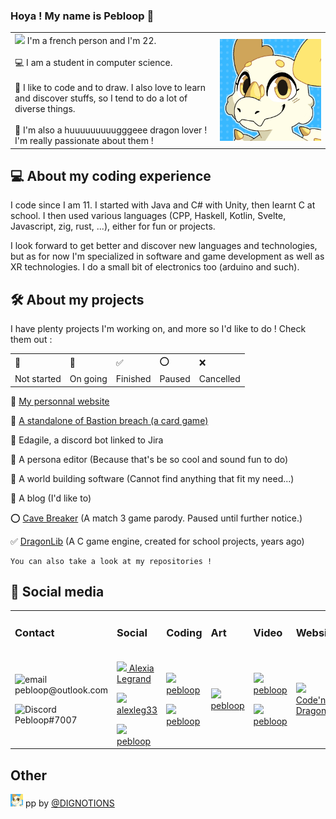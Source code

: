### Hoya ! My name is Pebloop 👋

<table>
    <tr>
        <td valign="center" width=65%>
            <img src="https://www.emoji.co.uk/files/google-emojis/flags-android/8235-flag-of-france.png" width=20px/> I'm a french person and I'm 22.
            <br/><br/>
            💻 I am a student in computer science.
            <br/><br/>
            🎨 I like to code and to draw. I also love to learn and discover stuffs, so I tend to do a lot of diverse things.
            <br/><br/>
            🐉 I'm also a huuuuuuuuugggeee dragon lover ! I'm really passionate about them !
        </td>
        <td valign="center"><img align='right' src="pp.gif" title="pp by @DIGNOTIONS on twitter"></td>
    </tr>
</table>

## 💻 About my coding experience

I code since I am 11. I started with Java and C# with Unity, then learnt C at school. I then used various languages (CPP, Haskell, Kotlin, Svelte, Javascript, zig, rust, ...), either for fun or projects.

I look forward to get better and discover new languages and technologies, but as for now I'm specialized in software and game development as well as XR technologies. I do a small bit of electronics too (arduino and such).

## 🛠️ About my projects

I have plenty projects I'm working on, and more so I'd like to do ! Check them out :

<table align="center">
    <tr>
        <td>
            🔳
        </td>
        <td>
            🔵
        </td>
        <td>
            ✅
        </td>
        <td>
            ⭕
        </td>
        <td>
            ❌
        </td>
    </tr>
    <tr>
        <td>
            Not started
        </td>
        <td>
            On going
        </td>
        <td>
            Finished
        </td>
        <td>
            Paused
        </td>
        <td>
            Cancelled
        </td>
    </tr>
</table>

🔵 [My personnal website](https://pebloop.dev/)

🔵 [A standalone of Bastion breach (a card game)](https://pebloop.dev/bastionbreach/)

🔵 Edagile, a discord bot linked to Jira

🔳 A persona editor (Because that's be so cool and sound fun to do)

🔳 A world building software (Cannot find anything that fit my need...)

🔳 A blog (I'd like to)

⭕ [Cave Breaker](https://github.com/Pebloop/Cave-Breaker) (A match 3 game parody. Paused until further notice.)

✅ [DragonLib](https://github.com/Pebloop/libdragon) (A C game engine, created for school projects, years ago)

    You can also take a look at my repositories !

## 📧 Social media

<table align="center">
    <tr>
        <td>
            <h3> Contact </h3>
        </td>
        <td>
            <h3> Social </h3>
        </td>
        <td>
            <h3> Coding </h3>
        </td>
        <td>
            <h3> Art </h3>
        </td>
        <td>
            <h3> Video </h3>
        </td>
        <td>
            <h3> Website </h3>
        </td>
    </tr>
    <tr>
        <td>
            <p><img src="https://olc-wordpress-assets.s3.amazonaws.com/uploads/2020/05/new-email-icon.png" width=20px title="email"/>   pebloop@outlook.com</p>
            <p><img src="https://www.svgrepo.com/show/353655/discord-icon.svg" width=20px title="Discord"/>   Pebloop#7007</p>
        </td>
        <td>
            <p><a href="https://www.linkedin.com/in/pebloop/" title="LinkedIn"><img src="https://upload.wikimedia.org/wikipedia/commons/thumb/f/f8/LinkedIn_icon_circle.svg/2048px-LinkedIn_icon_circle.svg.png" width=20px>   Alexia Legrand</a></p>
            <p><a href="https://www.instagram.com/alexleg33/" title="Instagram"><img src="https://cdn-icons-png.flaticon.com/512/174/174855.png" width=20px>   alexleg33</a></p>
            <a href="https://twitter.com/Pebloop" title="Twitter"><img src="https://upload.wikimedia.org/wikipedia/fr/thumb/c/c8/Twitter_Bird.svg/640px-Twitter_Bird.svg.png" width=20px>  pebloop</a>
        </td>
        <td>
            <p><a href="https://www.codingame.com/profile/b0b5ffe6a96eab6334deed3b9e6142ab7562541" title="Codingame"><img src="https://cdn.worldvectorlogo.com/logos/codingame-1.svg" width=20px>  pebloop</a></p>
            <p><a href="https://www.root-me.org/Pebloop" title="RootMe"><img src="https://pbs.twimg.com/profile_images/925763062837252096/43MyHYBN_400x400.jpg" width=20px>  pebloop</a></p>
        </td>
        <td>
            <p><a href="https://www.deviantart.com/pebloop" title="DeviantArt"><img src="https://cdn-icons-png.flaticon.com/512/889/889091.png" width=20px>  pebloop</a></p>
        </td>
        <td>
            <p><a href="https://www.deviantart.com/pebloop" title="Youtube"><img src="https://upload.wikimedia.org/wikipedia/commons/thumb/0/09/YouTube_full-color_icon_%282017%29.svg/2560px-YouTube_full-color_icon_%282017%29.svg.png" width=20px>  pebloop</a></p>
            <p><a href="https://www.deviantart.com/pebloop" title="Twitch"><img src="https://icones.pro/wp-content/uploads/2021/05/symbole-twitch-logo-icone-violet.png" width=20px>  pebloop</a></p>
        </td>
        <td>
            <p><a href="https://pebloop.dev/" title="CodeNDragon"><img src="https://pebloop.dev/images/tempo_maintenance.png" width=20px>  Code'n Dragons</a></p>
        </td>
    </tr>
</table>

## Other

<img src="pp.gif" width=20px/> pp by <a href="https://twitter.com/DIGNOTIONS">@DIGNOTIONS</href>
